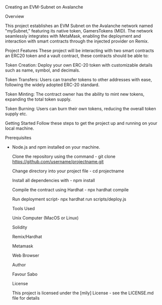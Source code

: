 Creating an EVM-Subnet on Avalanche


Overview


This project establishes an EVM Subnet on the Avalanche network named "mySubnet," featuring its native token, GamersTokens (MID). The network seamlessly integrates with MetaMask, enabling the deployment and interaction with smart contracts through the injected provider on Remix.


Project Features
These project will be interacting with two smart contracts an ERC20 token and a vault contract, these contracts should be able to:

Token Creation: Deploy your own ERC-20 token with customizable details such as name, symbol, and decimals.

Token Transfers: Users can transfer tokens to other addresses with ease, following the widely adopted ERC-20 standard.

Token Minting: The contract owner has the ability to mint new tokens, expanding the total token supply.

Token Burning: Users can burn their own tokens, reducing the overall token supply etc.

Getting Started
Follow these steps to get the project up and running on your local machine.

Prerequisites

- Node.js and npm installed on your machine.

  
  Clone the repository using the command - git clone https://github.com/username/projectname.git


  Change directory into your project file - cd projectname


  Install all dependencies with - npm install


  Compile the contract using Hardhat - npx hardhat compile


  Run deployment script- npx hardhat run scripts/deploy.js


  Tools Used


  Unix Computer (MacOS or Linux)


  Solidity


  Remix/Hardhat


  Metamask


  Web Browser


  Author


  Favour Sabo


  License
  
  This project is licensed under the [mily] License - see the LICENSE.md file for details

